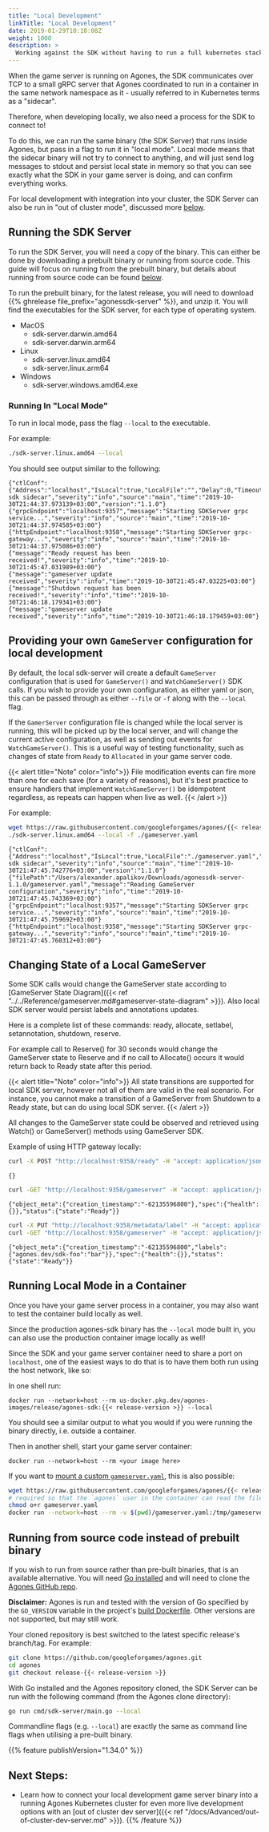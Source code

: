 ```yaml
---
title: "Local Development"
linkTitle: "Local Development"
date: 2019-01-29T10:18:08Z
weight: 1000
description: >
  Working against the SDK without having to run a full kubernetes stack
---
```


When the game server is running on Agones, the SDK communicates over TCP to a small
gRPC server that Agones coordinated to run in a container in the same network
namespace as it - usually referred to in Kubernetes terms as a "sidecar".

Therefore, when developing locally, we also need a process for the SDK to connect to!

To do this, we can run the same binary (the SDK Server) that runs inside Agones, but pass in a flag
to run it in "local mode". Local mode means that the sidecar binary
will not try to connect to anything, and will just send log messages to stdout and persist local state in memory so
that you can see exactly what the SDK in your game server is doing, and can
confirm everything works.

For local development with integration into your cluster, the SDK Server can also be run in "out of cluster mode", discussed more [below](#running-locally-using-out-of-cluster-mode).

## Running the SDK Server

To run the SDK Server, you will need a copy of the binary.
This can either be done by downloading a prebuilt binary or running from source code.
This guide will focus on running from the prebuilt binary, but details about running from source code can be found [below](#running-from-source-code-instead-of-prebuilt-binary).

To run the prebuilt binary, for the latest release, you will need to download {{% ghrelease file_prefix="agonessdk-server" %}}, and unzip it.
You will find the executables for the SDK server, for each type of operating system.

* MacOS
  * sdk-server.darwin.amd64
  * sdk-server.darwin.arm64
* Linux
  * sdk-server.linux.amd64
  * sdk-server.linux.arm64
* Windows
  * sdk-server.windows.amd64.exe

### Running In "Local Mode"

To run in local mode, pass the flag `--local` to the executable.

For example:

```bash
./sdk-server.linux.amd64 --local
```

You should see output similar to the following:
```
{"ctlConf":{"Address":"localhost","IsLocal":true,"LocalFile":"","Delay":0,"Timeout":0,"Test":"","GRPCPort":9357,"HTTPPort":9358},"message":"Starting sdk sidecar","severity":"info","source":"main","time":"2019-10-30T21:44:37.973139+03:00","version":"1.1.0"}
{"grpcEndpoint":"localhost:9357","message":"Starting SDKServer grpc service...","severity":"info","source":"main","time":"2019-10-30T21:44:37.974585+03:00"}
{"httpEndpoint":"localhost:9358","message":"Starting SDKServer grpc-gateway...","severity":"info","source":"main","time":"2019-10-30T21:44:37.975086+03:00"}
{"message":"Ready request has been received!","severity":"info","time":"2019-10-30T21:45:47.031989+03:00"}
{"message":"gameserver update received","severity":"info","time":"2019-10-30T21:45:47.03225+03:00"}
{"message":"Shutdown request has been received!","severity":"info","time":"2019-10-30T21:46:18.179341+03:00"}
{"message":"gameserver update received","severity":"info","time":"2019-10-30T21:46:18.179459+03:00"}
```

## Providing your own `GameServer` configuration for local development

By default, the local sdk-server will create a default `GameServer` configuration that is used for `GameServer()`
and `WatchGameServer()` SDK calls. If you wish to provide your own configuration, as either yaml or json, this
can be passed through as either `--file` or `-f` along with the `--local` flag.

If the `GamerServer` configuration file is changed while the local server is running,
this will be picked up by the local server, and will change the current active configuration, as well as sending out
events for `WatchGameServer()`. This is a useful way of testing functionality, such as changes of state from `Ready` to
`Allocated` in your game server code.

{{< alert title="Note" color="info">}}
File modification events can fire more than one for each save (for a variety of reasons),
but it's best practice to ensure handlers that implement `WatchGameServer()` be idempotent regardless, as repeats can
happen when live as well.
{{< /alert >}}

For example:

```bash
wget https://raw.githubusercontent.com/googleforgames/agones/{{< release-branch >}}/examples/simple-game-server/gameserver.yaml
./sdk-server.linux.amd64 --local -f ./gameserver.yaml
```
```
{"ctlConf":{"Address":"localhost","IsLocal":true,"LocalFile":"./gameserver.yaml","Delay":0,"Timeout":0,"Test":"","GRPCPort":9357,"HTTPPort":9358},"message":"Starting sdk sidecar","severity":"info","source":"main","time":"2019-10-30T21:47:45.742776+03:00","version":"1.1.0"}
{"filePath":"/Users/alexander.apalikov/Downloads/agonessdk-server-1.1.0/gameserver.yaml","message":"Reading GameServer configuration","severity":"info","time":"2019-10-30T21:47:45.743369+03:00"}
{"grpcEndpoint":"localhost:9357","message":"Starting SDKServer grpc service...","severity":"info","source":"main","time":"2019-10-30T21:47:45.759692+03:00"}
{"httpEndpoint":"localhost:9358","message":"Starting SDKServer grpc-gateway...","severity":"info","source":"main","time":"2019-10-30T21:47:45.760312+03:00"}
```

## Changing State of a Local GameServer

Some SDK calls would change the GameServer state according to [GameServer State Diagram]({{< ref "../../Reference/gameserver.md#gameserver-state-diagram" >}}). Also local SDK server would persist labels and annotations updates.

Here is a complete list of these commands: ready, allocate, setlabel, setannotation, shutdown, reserve.

For example call to Reserve() for 30 seconds would change the GameServer state to Reserve and if no call to Allocate() occurs it would return back to Ready state after this period.

{{< alert title="Note" color="info">}}
All state transitions are supported for local SDK server, however not all of them are valid in the real scenario. For instance, you cannot make a transition of a GameServer from Shutdown to a Ready state, but can do using local SDK server.
{{< /alert >}}

All changes to the GameServer state could be observed and retrieved using Watch() or GameServer() methods using GameServer SDK.

Example of using HTTP gateway locally:

```bash
curl -X POST "http://localhost:9358/ready" -H "accept: application/json" -H "Content-Type: application/json" -d "{}"
```
```
{}
```
```bash
curl -GET "http://localhost:9358/gameserver" -H "accept: application/json"
```
```
{"object_meta":{"creation_timestamp":"-62135596800"},"spec":{"health":{}},"status":{"state":"Ready"}}
```
```bash
curl -X PUT "http://localhost:9358/metadata/label" -H "accept: application/json" -H "Content-Type: application/json" -d "{ \"key\": \"foo\", \"value\": \"bar\"}"
curl -GET "http://localhost:9358/gameserver" -H "accept: application/json"
```
```
{"object_meta":{"creation_timestamp":"-62135596800","labels":{"agones.dev/sdk-foo":"bar"}},"spec":{"health":{}},"status":{"state":"Ready"}}
```

## Running Local Mode in a Container

Once you have your game server process in a container, you may also want to test the container build locally as well.

Since the production agones-sdk binary has the `--local` mode built in, you can also use the production container image
locally as well!

Since the SDK and your game server container need to share a port on `localhost`, one of the easiest ways to do that 
is to have them both run using the host network, like so:

In one shell run:

```shell
docker run --network=host --rm us-docker.pkg.dev/agones-images/release/agones-sdk:{{< release-version >}} --local
```

You should see a similar output to what you would if you were running the binary directly, i.e. outside a container.

Then in another shell, start your game server container:

```shell
docker run --network=host --rm <your image here>
```

If you want to [mount a custom `gameserver.yaml`](#providing-your-own-gameserver-configuration-for-local-development), 
this is also possible:  

```bash
wget https://raw.githubusercontent.com/googleforgames/agones/{{< release-branch >}}/examples/simple-game-server/gameserver.yaml
# required so that the `agones` user in the container can read the file
chmod o+r gameserver.yaml
docker run --network=host --rm -v $(pwd)/gameserver.yaml:/tmp/gameserver.yaml us-docker.pkg.dev/agones-images/release/agones-sdk:{{<release-version>}} --local -f /tmp/gameserver.yaml
```

## Running from source code instead of prebuilt binary

If you wish to run from source rather than pre-built binaries, that is an available alternative.
You will need [Go installed](https://go.dev/doc/install) and will need to clone the [Agones GitHub repo](https://github.com/googleforgames/agones).

**Disclaimer:** Agones is run and tested with the version of Go specified by the `GO_VERSION` variable in the project's [build Dockerfile](https://github.com/googleforgames/agones/blob/main/build/build-image/Dockerfile). Other versions are not supported, but may still work.

Your cloned repository is best switched to the latest specific release's branch/tag. For example:
```bash
git clone https://github.com/googleforgames/agones.git
cd agones
git checkout release-{{< release-version >}}
```

With Go installed and the Agones repository cloned, the SDK Server can be run with the following command (from the Agones clone directory):
```bash
go run cmd/sdk-server/main.go --local
```

Commandline flags (e.g. `--local`) are exactly the same as command line flags when utilising a pre-built binary.

{{% feature publishVersion="1.34.0" %}}
## Next Steps:

- Learn how to connect your local development game server binary into a running Agones Kubernetes cluster for even more live development options with an [out of cluster dev server]({{< ref "/docs/Advanced/out-of-cluster-dev-server.md" >}}).
{{% /feature %}}

